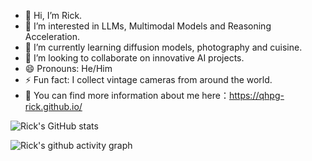 - 👋 Hi, I’m Rick.
- 👀 I’m interested in LLMs, Multimodal Models and Reasoning Acceleration.
- 🌱 I’m currently learning diffusion models, photography and cuisine.
- 💞️ I’m looking to collaborate on innovative AI projects.
- 😄 Pronouns: He/Him
- ⚡ Fun fact: I collect vintage cameras from around the world.
- 📢 You can find more information about me here：https://qhpg-rick.github.io/

![Rick's GitHub stats](https://github-readme-stats.vercel.app/api?username=QHPG-Rick)

![Rick's github activity graph](https://github-readme-activity-graph.vercel.app/graph?username=QHPG-Rick&theme=react)

<!---
QHPG-Rick/QHPG-Rick is a ✨ special ✨ repository because its `README.md` (this file) appears on your GitHub profile.
You can click the Preview link to take a look at your changes.
--->
